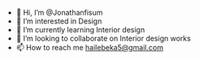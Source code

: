 - 👋 Hi, I’m @Jonathanfisum
- 👀 I’m interested in Design
- 🌱 I’m currently learning Interior design 
- 💞️ I’m looking to collaborate on Interior design works
- 📫 How to reach me hailebeka5@gmail.com 
<!---
Jonathanfisum/Jonathanfisum is a ✨ special ✨ repository because its `README.md` (this file) appears on your GitHub profile.
You can click the Preview link to take a look at your changes.
--->
